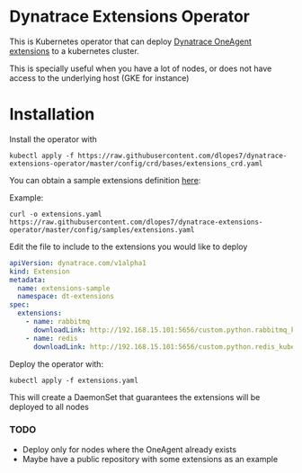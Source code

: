 # Dynatrace Extensions Operator

This is Kubernetes operator that can deploy [Dynatrace OneAgent extensions](https://www.dynatrace.com/support/help/shortlink/extensions-hub#oneagent-extensions) to a kubernetes cluster.

This is specially useful when you have a lot of nodes, or does not have access to the underlying host (GKE for instance)

# Installation

Install the operator with

```shell
kubectl apply -f https://raw.githubusercontent.com/dlopes7/dynatrace-extensions-operator/master/config/crd/bases/extensions_crd.yaml
```

You can obtain a sample extensions definition [here](https://github.com/dlopes7/dynatrace-extensions-operator/blob/master/config/samples/extensions.yaml):

Example:

```shell
curl -o extensions.yaml https://raw.githubusercontent.com/dlopes7/dynatrace-extensions-operator/master/config/samples/extensions.yaml
```

Edit the file to include to the extensions you would like to deploy

```yaml
apiVersion: dynatrace.com/v1alpha1
kind: Extension
metadata:
  name: extensions-sample
  namespace: dt-extensions
spec:
  extensions:
    - name: rabbitmq
      downloadLink: http://192.168.15.101:5656/custom.python.rabbitmq_kubernetes.zip
    - name: redis
      downloadLink: http://192.168.15.101:5656/custom.python.redis_kubernetes.zip
```

Deploy the operator with:

```shell
kubectl apply -f extensions.yaml
```

This will create a DaemonSet that guarantees the extensions will be deployed to all nodes

### TODO

* Deploy only for nodes where the OneAgent already exists
* Maybe have a public repository with some extensions as an example





